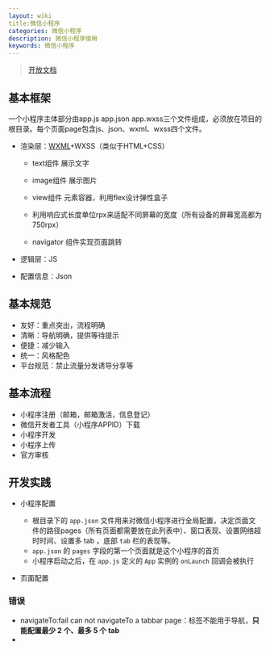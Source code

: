 ```yaml
---
layout: wiki
title:微信小程序
categories: 微信小程序
description: 微信小程序使用
keywords: 微信小程序
---
```


> [开放文档](https://developers.weixin.qq.com/miniprogram/dev/framework/) 

## 基本框架

一个小程序主体部分由app.js app.json app.wxss三个文件组成，必须放在项目的根目录。每个页面page包含js、json、wxml、wxss四个文件。

+ 渲染层：[WXML](https://developers.weixin.qq.com/miniprogram/dev/reference/wxml/)+WXSS（类似于HTML+CSS）

  + text组件 展示文字

  + image组件 展示图片

  + view组件  元素容器，利用flex设计弹性盒子

  + 利用响应式长度单位rpx来适配不同屏幕的宽度（所有设备的屏幕宽高都为750rpx）

  + navigator 组件实现页面跳转

+ 逻辑层：JS

+ 配置信息：Json



## 基本规范

+ 友好：重点突出，流程明确
+ 清晰：导航明确，提供等待提示
+ 便捷：减少输入
+ 统一：风格配色
+ 平台规范：禁止流量分发诱导分享等



## 基本流程

+ 小程序注册（邮箱，邮箱激活，信息登记）
+ 微信开发者工具（小程序APPID）下载
+ 小程序开发
+ 小程序上传
+ 官方审核



## 开发实践

+ 小程序配置
  + 根目录下的 `app.json` 文件用来对微信小程序进行全局配置，决定页面文件的路径pages（所有页面都需要放在此列表中）、窗口表现、设置网络超时时间、设置多 tab ，底部 `tab` 栏的表现等。
  + `app.json` 的 `pages` 字段的第一个页面就是这个小程序的首页
  + 小程序启动之后，在 `app.js` 定义的 `App` 实例的 `onLaunch` 回调会被执行

+ 页面配置

### 错误

+ navigateTo:fail can not navigateTo a tabbar page：标签不能用于导航，**只能配置最少 2 个、最多 5 个 tab**
+ 